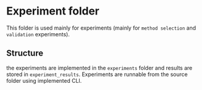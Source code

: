 # Experiment folder

This folder is used mainly for experiments (mainly for `method selection` and `validation` experiments).

## Structure

the experiments are implemented in the `experiments` folder and results are stored in `experiment_results`. Experiments are runnable from the source folder using implemented CLI.

